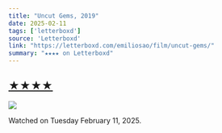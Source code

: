 ```yaml
---
title: "Uncut Gems, 2019"
date: 2025-02-11
tags: ['letterboxd']
source: 'Letterboxd'
link: "https://letterboxd.com/emiliosao/film/uncut-gems/"
summary: "★★★★ on Letterboxd"
---
```


## [★★★★](https://letterboxd.com/emiliosao/film/uncut-gems/)  

<p><img src="https://a.ltrbxd.com/resized/film-poster/4/0/4/2/6/6/404266-uncut-gems-0-600-0-900-crop.jpg?v=670cb7034d" /></p> <p>Watched on Tuesday February 11, 2025.</p>